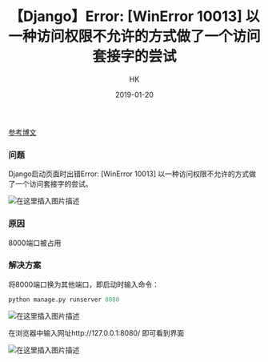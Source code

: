 ﻿---
layout:     post
title:      "【Django】Error: [WinError 10013] 以一种访问权限不允许的方式做了一个访问套接字的尝试"
subtitle:   ""
author:     "HK"
date:		2019-01-20
header-img: "img/post-bg-2019-1-20.jpg"
catalog: true
tags:
    - 错误调试
---
[参考博文](https://blog.csdn.net/qq_41853536/article/details/80449069)

### 问题

Django启动页面时出错Error: [WinError 10013] 以一种访问权限不允许的方式做了一个访问套接字的尝试。

![在这里插入图片描述](https://img-blog.csdnimg.cn/20191119213046930.png?x-oss-process=image/watermark,type_ZmFuZ3poZW5naGVpdGk,shadow_10,text_aHR0cHM6Ly9ibG9nLmNzZG4ubmV0L0thcmVuX0Nhc3Npb3BlaWE=,size_16,color_FFFFFF,t_70)

### 原因

8000端口被占用

### 解决方案

将8000端口换为其他端口，即启动时输入命令：

```python
python manage.py runserver 8080
```

![在这里插入图片描述](https://img-blog.csdnimg.cn/20191119213121895.png?x-oss-process=image/watermark,type_ZmFuZ3poZW5naGVpdGk,shadow_10,text_aHR0cHM6Ly9ibG9nLmNzZG4ubmV0L0thcmVuX0Nhc3Npb3BlaWE=,size_16,color_FFFFFF,t_70)

在浏览器中输入网址http://127.0.0.1:8080/ 即可看到界面

![在这里插入图片描述](https://img-blog.csdnimg.cn/20191119213428642.png?x-oss-process=image/watermark,type_ZmFuZ3poZW5naGVpdGk,shadow_10,text_aHR0cHM6Ly9ibG9nLmNzZG4ubmV0L0thcmVuX0Nhc3Npb3BlaWE=,size_16,color_FFFFFF,t_70)

